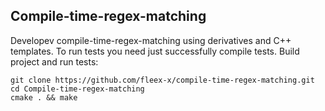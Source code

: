 ## Compile-time-regex-matching

Developev compile-time-regex-matching using derivatives and C++ templates. To run tests you need just successfully compile tests. 
Build project and run tests:

```
git clone https://github.com/fleex-x/compile-time-regex-matching.git
cd Compile-time-regex-matching
cmake . && make
```
